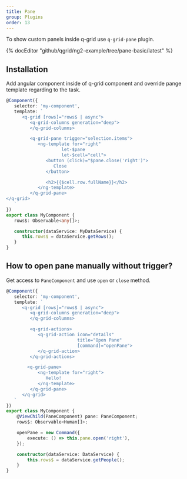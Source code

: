 ```yaml
---
title: Pane
group: Plugins
order: 13
---
```


To show custom panels inside q-grid use `q-grid-pane` plugin.

{% docEditor "github/qgrid/ng2-example/tree/pane-basic/latest" %}

## Installation

Add angular component inside of q-grid component and override pange template regarding to the task.

```typescript
@Component({
   selector: 'my-component',
   template: `
      <q-grid [rows]="rows$ | async">
         <q-grid-columns generation="deep">
         </q-grid-columns>

         <q-grid-pane trigger="selection.items">
            <ng-template for="right"
                     let-$pane
                     let-$cell="cell">
               <button (click)="$pane.close('right')">
                  Close
               </button>

               <h2>{{$cell.row.fullName}}</h2>
            </ng-template>
         </q-grid-pane>
</q-grid>
   `
})
export class MyComponent {
   rows$: Observable<any[]>;

   constructor(dataService: MyDataService) {
      this.rows$ = dataService.getRows();
   }
}
```

## How to open pane manually without trigger?

Get access to `PaneComponent` and use `open` or `close` method.

```typescript
@Component({
   selector: 'my-component',
   template: `
      <q-grid [rows]="rows$ | async">
         <q-grid-columns generation="deep">
         </q-grid-columns>

         <q-grid-actions>
            <q-grid-action icon="details"
                           title="Open Pane"
                           [command]="openPane">
            </q-grid-action>
         </q-grid-actions>

        <q-grid-pane>
            <ng-template for="right">
               Hello!
            </ng-template>
         </q-grid-pane>
      </q-grid>
   `
})
export class MyComponent {
	@ViewChild(PaneComponent) pane: PaneComponent;
	rows$: Observable<Human[]>;

	openPane = new Command({
		execute: () => this.pane.open('right'),
	});

	constructor(dataService: DataService) {
		this.rows$ = dataService.getPeople();
	}
}
```